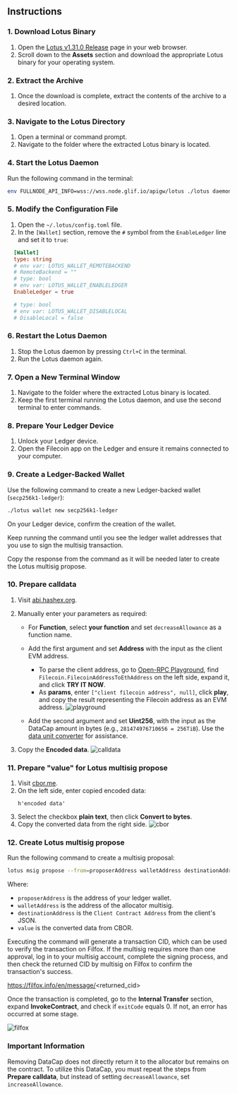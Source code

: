 ## Instructions

### 1. Download Lotus Binary

1. Open the [Lotus v1.31.0 Release](https://github.com/filecoin-project/lotus/releases/tag/v1.31.0) page in your web browser.
2. Scroll down to the **Assets** section and download the appropriate Lotus binary for your operating system.

### 2. Extract the Archive

1. Once the download is complete, extract the contents of the archive to a desired location.

### 3. Navigate to the Lotus Directory

1. Open a terminal or command prompt.
2. Navigate to the folder where the extracted Lotus binary is located.

### 4. Start the Lotus Daemon

Run the following command in the terminal:

```sh
env FULLNODE_API_INFO=wss://wss.node.glif.io/apigw/lotus ./lotus daemon --lite
```

### 5. Modify the Configuration File

1. Open the `~/.lotus/config.toml` file.
2. In the `[Wallet]` section, remove the `#` symbol from the `EnableLedger` line and set it to `true`:
  ```toml
    [Wallet]
    type: string
    # env var: LOTUS_WALLET_REMOTEBACKEND
    # RemoteBackend = ""
    # type: bool
    # env var: LOTUS_WALLET_ENABLELEDGER
    EnableLedger = true

    # type: bool
    # env var: LOTUS_WALLET_DISABLELOCAL
    # DisableLocal = false
  ```

### 6. Restart the Lotus Daemon

1. Stop the Lotus daemon by pressing `Ctrl+C` in the terminal.
2. Run the Lotus daemon again.

### 7. Open a New Terminal Window

1. Navigate to the folder where the extracted Lotus binary is located.
2. Keep the first terminal running the Lotus daemon, and use the second terminal to enter commands.

### 8. Prepare Your Ledger Device

1. Unlock your Ledger device.
2. Open the Filecoin app on the Ledger and ensure it remains connected to your computer.

### 9. Create a Ledger-Backed Wallet

Use the following command to create a new Ledger-backed wallet (`secp256k1-ledger`):

```sh
./lotus wallet new secp256k1-ledger
```
On your Ledger device, confirm the creation of the wallet.

Keep running the command until you see the ledger wallet addresses that you use to sign the multisig transaction.

Copy the response from the command as it will be needed later to create the Lotus multisig propose.

### 10. Prepare calldata

1. Visit [abi.hashex.org](https://abi.hashex.org).

2. Manually enter your parameters as required:

   - For **Function**, select **your function** and set  `decreaseAllowance` as a function name.
   - Add the first argument and set **Address** with the input as the client EVM address.
     - To parse the client address, go to [Open-RPC Playground](https://playground.open-rpc.org/?url=https://api.node.glif.io), find `Filecoin.FilecoinAddressToEthAddress` on the left side, expand it, and click **TRY IT NOW**.
     - As **params**, enter `["client filecoin address", null]`, click **play**, and copy the result representing the Filecoin address as an EVM address.
![playground](https://github.com/user-attachments/assets/4f244e7d-6cfe-4c42-ab43-30b351bc9540)

   -  Add the second argument and set **Uint256**, with the input as the DataCap amount in bytes (e.g., `281474976710656 = 256TiB`). Use the [data unit converter](https://www.dataunitconverter.com/byte-to-tebibyte/) for assistance.

3. Copy the **Encoded data**.
   ![calldata](https://github.com/user-attachments/assets/8d2162af-def8-4e56-8b31-f42f74bcf5bf)

### 11. Prepare "value" for Lotus multisig propose

1. Visit [cbor.me](https://cbor.me/).
2. On the left side, enter copied encoded data:
   ```
   h'encoded data'
   ```
3. Select the checkbox **plain text**, then click **Convert to bytes**.
4. Copy the converted data from the right side.
![cbor](https://github.com/user-attachments/assets/7bbe1d94-835c-4e6c-a2b7-5731826fbd10)


### 12. Create Lotus multisig propose

Run the following command to create a multisig proposal:

```sh
lotus msig propose --from=proposerAddress walletAddress destinationAddress value
```

Where:
- `proposerAddress` is the address of your ledger wallet.
- `walletAddress` is the address of the allocator multisig.
- `destinationAddress` is the `Client Contract Address` from the client's JSON.
- `value` is the converted data from CBOR.

Executing the command will generate a transaction CID, which can be used to verify the transaction on Filfox. If the multisig requires more than one approval, log in to your multisig account, complete the signing process, and then check the returned CID by multisig on Filfox to confirm the transaction's success.

https://filfox.info/en/message/<returned_cid>

Once the transaction is completed, go to the **Internal Transfer** section, expand **InvokeContract**, and check if `exitCode` equals 0. If not, an error has occurred at some stage.

![filfox](https://github.com/user-attachments/assets/c2ee748e-1c5d-4831-8d37-26ba8dd96c21)


### Important Information

Removing DataCap does not directly return it to the allocator but remains on the contract. To utilize this DataCap, you must repeat the steps from **Prepare calldata**, but instead of setting `decreaseAllowance`, set `increaseAllowance`.
